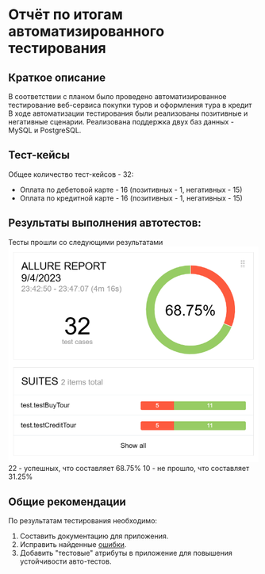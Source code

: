 # Отчёт по итогам автоматизированного тестирования
## Краткое описание
В соответствии с планом было проведено автоматизированное тестирование веб-сервиса покупки туров и оформления тура в кредит
В ходе автоматизации тестирования были реализованы позитивные и негативные сценарии. Реализована поддержка двух баз данных - MySQL и PostgreSQL.

## Тест-кейсы
Общее количество тест-кейсов - 32:
* Оплата по дебетовой карте - 16 (позитивных - 1, негативных - 15)
* Оплата по кредитной карте - 16 (позитивных - 1, негативных - 15)

## Результаты выполнения автотестов:
Тесты прошли со следующими результатами
![отчет](https://github.com/ZimnickayaElena/Diplom/blob/master/screenshots/Screenshot_15.png)
22 - успешных, что составляет 68.75%
10 - не прошло, что составляет 31.25%


## Общие рекомендации
По результатам тестирования необходимо:
1. Составить документацию для приложения.
2. Исправить найденные [ошибки](https://github.com/ZimnickayaElena/Diplom/issues).
3. Добавить "тестовые" атрибуты в приложение для повышения устойчивости авто-тестов.
